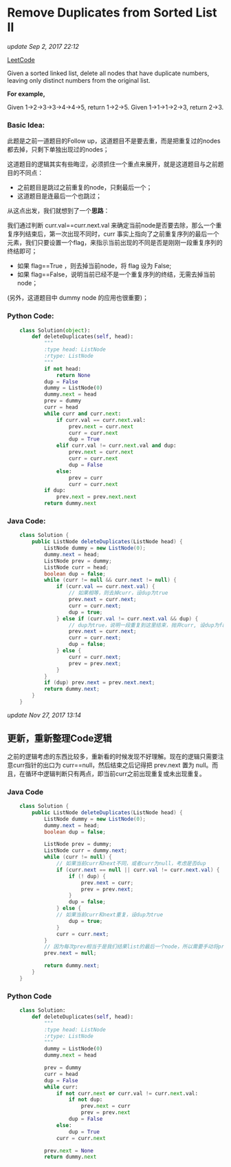 # Remove Duplicates from Sorted List II

_update Sep 2, 2017 22:12_

[LeetCode](https://leetcode.com/problems/remove-duplicates-from-sorted-list-ii/description/)

Given a sorted linked list, delete all nodes that have duplicate numbers, leaving only distinct numbers from the original list.

**For example,**

Given 1-&gt;2-&gt;3-&gt;3-&gt;4-&gt;4-&gt;5, return 1-&gt;2-&gt;5. Given 1-&gt;1-&gt;1-&gt;2-&gt;3, return 2-&gt;3.

### Basic Idea:

此题是之前一道题目的Follow up，这道题目不是要去重，而是把重复过的nodes都去掉，只剩下单独出现过的nodes；

这道题目的逻辑其实有些晦涩，必须抓住一个重点来展开，就是这道题目与之前题目的不同点：

* 之前题目是跳过之前重复的node，只剩最后一个；
* 这道题目是连最后一个也跳过；

从这点出发，我们就想到了一个**思路**：

我们通过判断 curr.val==curr.next.val 来确定当前node是否要去除，那么一个重复序列结束后，第一次出现不同时，curr 事实上指向了之前重复序列的最后一个元素，我们只要设置一个flag，来指示当前出现的不同是否是刚刚一段重复序列的终结即可；

* 如果 flag==True ，则去掉当前node，将 flag 设为 False;
* 如果 flag==False，说明当前已经不是一个重复序列的终结，无需去掉当前node；

\(另外，这道题目中 dummy node 的应用也很重要\)；

### Python Code:

```python
    class Solution(object):
        def deleteDuplicates(self, head):
            """
            :type head: ListNode
            :rtype: ListNode
            """
            if not head:
                return None
            dup = False
            dummy = ListNode(0)
            dummy.next = head
            prev = dummy
            curr = head
            while curr and curr.next:
                if curr.val == curr.next.val:
                    prev.next = curr.next
                    curr = curr.next
                    dup = True
                elif curr.val != curr.next.val and dup:
                    prev.next = curr.next
                    curr = curr.next
                    dup = False
                else:
                    prev = curr
                    curr = curr.next
            if dup:
                prev.next = prev.next.next
            return dummy.next
```

### Java Code:

```java
    class Solution {
        public ListNode deleteDuplicates(ListNode head) {
            ListNode dummy = new ListNode(0);
            dummy.next = head;
            ListNode prev = dummy;
            ListNode curr = head;
            boolean dup = false;
            while (curr != null && curr.next != null) {
                if (curr.val == curr.next.val) {
                    // 如果相等，则去掉curr，设dup为true
                    prev.next = curr.next;
                    curr = curr.next;
                    dup = true;
                } else if (curr.val != curr.next.val && dup) {
                    // dup为true，说明一段重复到这里结束，抛弃curr, 设dup为false
                    prev.next = curr.next;
                    curr = curr.next;
                    dup = false;
                } else {
                    curr = curr.next;
                    prev = prev.next;
                }
            }
            if (dup) prev.next = prev.next.next;
            return dummy.next;
        }
    }
```

_update Nov 27, 2017 13:14_

## 更新，重新整理Code逻辑

之前的逻辑考虑的东西比较多，重新看的时候发现不好理解。现在的逻辑只需要注意curr指针的出口为 curr==null，然后结束之后记得把 prev.next 置为 null。而且，在循环中逻辑判断只有两点，即当前curr之前出现重复或未出现重复。

### Java Code

```java
    class Solution {
        public ListNode deleteDuplicates(ListNode head) {
            ListNode dummy = new ListNode(0);
            dummy.next = head;
            boolean dup = false;

            ListNode prev = dummy;
            ListNode curr = dummy.next;
            while (curr != null) {
                // 如果当前curr和next不同，或者curr为null，考虑是否dup
                if (curr.next == null || curr.val != curr.next.val) {
                    if (! dup) {
                        prev.next = curr;
                        prev = prev.next;
                    }
                    dup = false;
                } else {
                // 如果当前curr和next重复，设dup为true
                    dup = true;
                }
                curr = curr.next;
            }
            // 因为每次prev相当于是我们结果list的最后一个node，所以需要手动将prev最终的next设为null
            prev.next = null;

            return dummy.next;
        }
    }
```

### Python Code

```python
    class Solution:
        def deleteDuplicates(self, head):
            """
            :type head: ListNode
            :rtype: ListNode
            """
            dummy = ListNode(0)
            dummy.next = head

            prev = dummy
            curr = head
            dup = False
            while curr:
                if not curr.next or curr.val != curr.next.val:
                    if not dup:
                        prev.next = curr
                        prev = prev.next
                    dup = False
                else:
                    dup = True
                curr = curr.next

            prev.next = None
            return dummy.next
```

